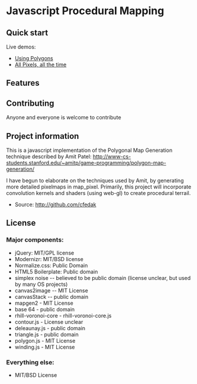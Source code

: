 # Javascript Procedural Mapping

## Quick start

Live demos:
*  [Using Polygons](http://cfedak.github.io/jsmapping/index.html)
*  [All Pixels, all the time](http://cfedak.github.io/jsmapping/index-pixelmap.html)

## Features


## Contributing

Anyone and everyone is welcome to contribute


## Project information

This is a javascript implementation of the Polygonal Map Generation technique described by Amit Patel:
http://www-cs-students.stanford.edu/~amitp/game-programming/polygon-map-generation/

I have begun to elaborate on the techniques used by Amit, by generating more detailed pixelmaps in map_pixel.  Primarily,
this project will incorporate convolution kernels and shaders (using web-gl) to create procedural terrail.

* Source: http://github.com/cfedak

## License

### Major components:

* jQuery: MIT/GPL license
* Modernizr: MIT/BSD license
* Normalize.css: Public Domain
* HTML5 Boilerplate: Public domain
* simplex noise -- believed to be public domain (license unclear, but used by many OS projects)
* canvas2image -- MIT License
* canvasStack -- public domain
* mapgen2 - MIT License
* base 64 - public domain
* rhill-voronoi-core - rhill-voronoi-core.js
* contour.js - License unclear
* deleaunay.js - public domain
* triangle.js - public domain
* polygon.js - MIT License
* winding.js - MIT License

### Everything else:

* MIT/BSD License

